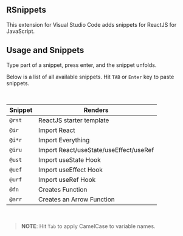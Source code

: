 ## RSnippets

This extension for Visual Studio Code adds snippets for ReactJS for JavaScript.

## Usage and Snippets

Type part of a snippet, press enter, and the snippet unfolds.

Below is a list of all available snippets. Hit `TAB` or `Enter` key to paste snippets.

<br/>

|Snippet|Renders|
|-------|-----------|
|`@rst`|ReactJS starter template|
|`@ir`|Import React|
|`@i*r`|Import Everything|
|`@iru`|Import React/useState/useEffect/useRef|
|`@ust`|Import useState Hook|
|`@uef`|Import useEffect Hook|
|`@urf`|Import useRef Hook|
|`@fn`|Creates Function|
|`@arr`|Creates an Arrow Function|

<br/>

>**NOTE**: Hit `Tab` to apply CamelCase to variable names.